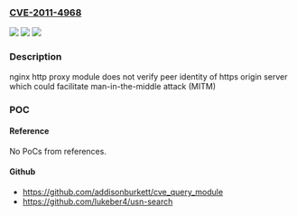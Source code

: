 ### [CVE-2011-4968](https://cve.mitre.org/cgi-bin/cvename.cgi?name=CVE-2011-4968)
![](https://img.shields.io/static/v1?label=Product&message=nginx&color=blue)
![](https://img.shields.io/static/v1?label=Version&message=through%201.6.2%20&color=brightgreen)
![](https://img.shields.io/static/v1?label=Vulnerability&message=http%20proxy%20module%20does%20not%20verify%20peer%20identity%20of%20https%20origin%20server&color=brightgreen)

### Description

nginx http proxy module does not verify peer identity of https origin server which could facilitate man-in-the-middle attack (MITM)

### POC

#### Reference
No PoCs from references.

#### Github
- https://github.com/addisonburkett/cve_query_module
- https://github.com/lukeber4/usn-search

